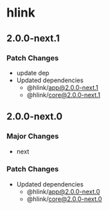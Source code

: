 # hlink

## 2.0.0-next.1

### Patch Changes

- update dep
- Updated dependencies
  - @hlink/app@2.0.0-next.1
  - @hlink/core@2.0.0-next.1

## 2.0.0-next.0

### Major Changes

- next

### Patch Changes

- Updated dependencies
  - @hlink/app@2.0.0-next.0
  - @hlink/core@2.0.0-next.0

